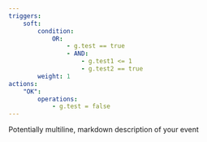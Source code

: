 ```yaml
---
triggers:
    soft:
        condition:
            OR:
                - g.test == true
                - AND:
                    - g.test1 <= 1
                    - g.test2 == true
        weight: 1
actions:
    "OK":
        operations:
            - g.test = false
---
```


Potentially multiline, markdown description of your event
